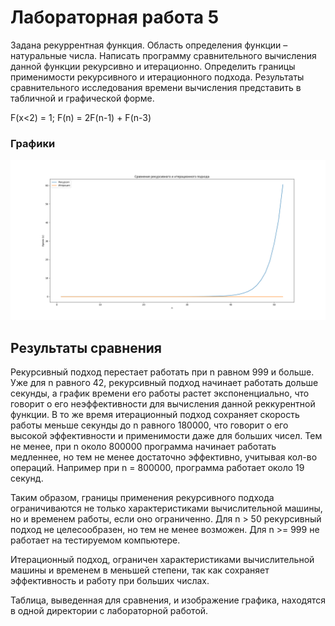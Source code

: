 # Лабораторная работа 5

Задана рекуррентная функция. Область определения функции – натуральные числа. Написать программу сравнительного вычисления данной функции рекурсивно и итерационно. Определить границы применимости рекурсивного и итерационного подхода. Результаты сравнительного исследования времени вычисления представить в табличной и графической форме.

F(x<2) = 1; F(n) = 2F(n-1) + F(n-3)

### Графики
![comparative_graphics.png](comparative_graphics.png)

## Результаты сравнения

Рекурсивный подход перестает работать при n равном 999 и больше. Уже для n равного 42, рекурсивный подход начинает работать дольше секунды, а график времени его работы растет экспоненциально, что говорит о его неэффективности для вычисления данной реккурентной функции. В то же время итерационный подход сохраняет скорость работы меньше секунды до n равного 180000, что говорит о его высокой эффективности и применимости даже для больших чисел. Тем не менее, при n около 800000 программа начинает работать медленнее, но тем не менее достаточно эффективно, учитывая кол-во операций. Например при n = 800000, программа работает около 19 секунд.

Таким образом, границы применения рекурсивного подхода ограничиваются не только характеристиками вычислительной машины, но и временем работы, если оно ограниченно. Для n > 50 рекурсивный подход не целесообразен, но тем не менее возможен. Для n >= 999 не работает на тестируемом компьютере.

Итерационный подход, ограничен характеристиками вычислительной машины и временем в меньшей степени, так как сохраняет эффективность и работу при больших числах.

Таблица, выведенная для сравнения, и изображение графика, находятся в одной директории с лабораторной работой.